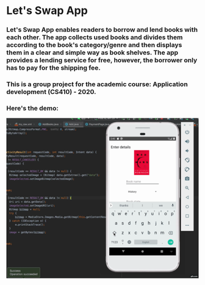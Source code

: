 # Let's Swap App

### Let's Swap App enables readers to borrow and lend books with each other. The app collects used books and divides them according to the book's category/genre and then displays them in a clear and simple way as book shelves. The app provides a lending service for free, however, the borrower only has to pay for the shipping fee. 

### This is a group project for the academic course: Application development (CS410) - 2020.

### Here's the demo:
![](demo.gif)
